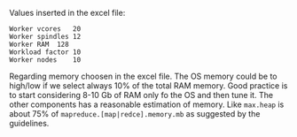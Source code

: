 Values inserted in the excel file:

``` 
Worker vcores	20
Worker spindles	12
Worker RAM	128
Workload factor	10
Worker nodes	10
``` 


Regarding memory choosen in the excel file. 
The OS memory could be to high/low if we select always 10% of the total RAM memory. Good practice is to start considering 8-10 Gb of RAM only fo the OS and then tune it.
The other components has a reasonable estimation of memory. Like `max.heap` is about 75% of `mapreduce.[map|redce].memory.mb` as suggested by the guidelines.
